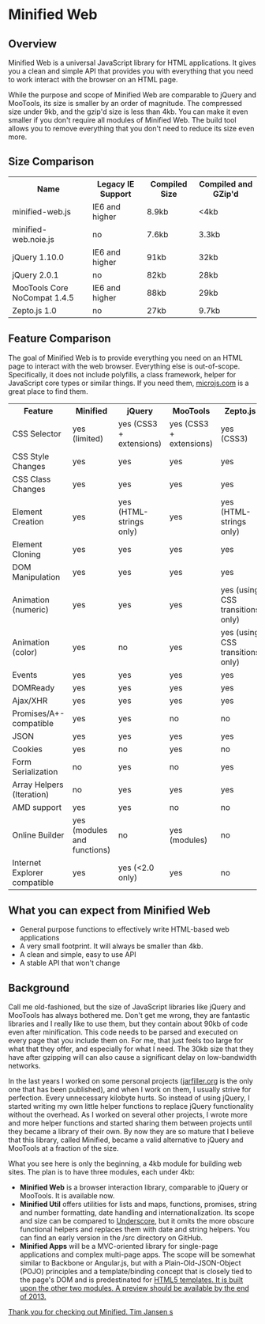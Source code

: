 Minified Web
=============

Overview
----------
Minified Web is a universal JavaScript library for HTML applications. It gives you a clean and simple API that provides you 
with everything that you need to work interact with the browser on an HTML page. 

While the purpose and scope of Minified Web are comparable to jQuery and MooTools, its size is 
smaller by an order of magnitude. The compressed size under 9kb, and the gzip'd size is less than 4kb. 
You can make it even smaller if you don't require all modules of Minified Web. The build tool allows you to remove 
everything that you don't need to reduce its size even more. 

Size Comparison
-----------------
<table>
<tr><th>Name</th><th>Legacy IE Support</th><th>Compiled Size</th><th>Compiled and GZip'd</th></tr>
<tr><td>minified-web.js</td><td>IE6 and higher</td><td>8.9kb</td><td>&lt;4kb</td></tr>
<tr><td>minified-web.noie.js</td><td>no</td><td>7.6kb</td><td>3.3kb</td></tr>
<tr><td>jQuery 1.10.0</td><td>IE6 and higher</td><td>91kb</td><td>32kb</td></tr>
<tr><td>jQuery 2.0.1</td><td>no</td><td>82kb</td><td>28kb</td></tr>
<tr><td>MooTools Core NoCompat 1.4.5</td><td>IE6 and higher</td><td>88kb</td><td>29kb</td></tr>
<tr><td>Zepto.js 1.0</td><td>no</td><td>27kb</td><td>9.7kb</td></tr>
</table>

Feature Comparison
--------------------
The goal of Minified Web is to provide everything you need on an HTML page to interact with the web browser. Everything else is out-of-scope. 
Specifically, it does not include polyfills, a class framework, helper for JavaScript core types or similar things. 
If you need them, <a href="http://microjs.com">microjs.com</a> is a great place to find them.
<table>
<tr><th>Feature</th><th>Minified</th><th>jQuery</th><th>MooTools</th><th>Zepto.js</th></tr>
<tr><td>CSS Selector</td><td>yes (limited)</td><td>yes (CSS3 + extensions)</td><td>yes (CSS3 + extensions)</td><td>yes (CSS3)</td></tr>
<tr><td>CSS Style Changes</td><td>yes</td> <td>yes</td> <td>yes</td> <td>yes</td></tr>
<tr><td>CSS Class Changes</td><td>yes</td> <td>yes</td> <td>yes</td> <td>yes</td></tr>
<tr><td>Element Creation</td><td>yes</td> <td>yes (HTML-strings only)</td> <td>yes</td> <td>yes (HTML-strings only)</td></tr>
<tr><td>Element Cloning</td><td>yes</td> <td>yes</td> <td>yes</td> <td>yes</td></tr>
<tr><td>DOM Manipulation</td><td>yes</td> <td>yes</td> <td>yes</td> <td>yes</td></tr>
<tr><td>Animation (numeric)</td><td>yes</td> <td>yes</td> <td>yes</td> <td>yes (using CSS transitions only)</td></tr>
<tr><td>Animation (color)</td><td>yes</td> <td>no</td> <td>yes</td> <td>yes (using CSS transitions only)</td></tr>
<tr><td>Events</td><td>yes</td> <td>yes</td> <td>yes</td> <td>yes</td></tr>
<tr><td>DOMReady</td><td>yes</td><td>yes</td><td>yes</td> <td>yes</td></tr>
<tr><td>Ajax/XHR</td><td>yes</td> <td>yes</td> <td>yes</td> <td>yes</td></tr>
<tr><td>Promises/A+-compatible</td><td>yes</td> <td>yes</td> <td>no</td> <td>no</td></tr>
<tr><td>JSON</td><td>yes</td> <td>yes</td> <td>yes</td> <td>yes</td></tr>
<tr><td>Cookies</td><td>yes</td> <td>no</td> <td>yes</td> <td>no</td></tr>
<tr><td>Form Serialization</td><td>no</td> <td>yes</td> <td>no</td> <td>yes</td></tr>
<tr><td>Array Helpers (Iteration)</td> <td>no</td> <td>yes</td> <td>yes</td> <td>yes</td></tr>
<tr><td>AMD support</td> <td>yes</td> <td>yes</td> <td>no</td> <td>no</td></tr>
<tr><td>Online Builder</td> <td>yes (modules and functions)</td> <td>no</td> <td>yes (modules)</td> <td>no</td></tr>
<tr><td>Internet Explorer compatible</td> <td>yes</td> <td>yes (&lt;2.0 only)</td> <td>yes</td> <td>no</td></tr>
</table>


What you can expect from Minified Web 
--------------------------------------
* General purpose functions to effectively write HTML-based web applications
* A very small footprint. It will always be smaller than 4kb.
* A clean and simple, easy to use API 
* A stable API that won't change


Background
------------
Call me old-fashioned, but the size of JavaScript libraries like jQuery and MooTools has always bothered me. 
Don't get me wrong, they are fantastic libraries and I really like to use them, but they contain about 90kb of code even after minification. 
This code needs to be parsed and executed on every page that you include them on.  For me, that just feels too large for what that they offer, 
and especially for what I need. The 30kb size that they have after gzipping will can also cause a significant delay on low-bandwidth networks.

In the last years I worked on some personal projects (<a href="http://jarfiller.org">jarfiller.org</a> is the only one that has been published), 
and when I work on them, I usually strive for perfection. Every unnecessary kilobyte hurts.  So instead of using jQuery, I started writing my own 
little helper functions to replace jQuery functionality without the overhead. As I worked on several other projects, I wrote more and more helper 
functions and started sharing them between projects until they became a library of their own.  By now they are so mature that I believe that this 
library, called Minified, became a valid alternative to jQuery and MooTools at a fraction of the size.

What you see here is only the beginning, a 4kb module for building web sites. The plan is to have three modules, each under 4kb:
<ul><li><strong>Minified Web</strong> is a browser interaction library, comparable to jQuery or MooTools. It is available now.</li>
<li><strong>Minified Util</strong> offers utilities for lists and maps, functions, promises, string and number formatting, date handling and 
internationalization. Its scope and size can be compared to <a href="http://underscorejs.org/">Underscore</a>, but it omits the more 
obscure functional helpers and replaces them with date and string helpers. You can find an early version in the /src directory
on GitHub.</li>
<li><strong>Minified Apps</strong> will be a MVC-oriented library for single-page applications and complex multi-page apps.
The scope will be somewhat similar to Backbone or Angular.js, but with a Plain-Old-JSON-Object (POJO) principles and a template/binding
concept that is closely tied to the page's DOM and is predestinated for <a href="http://www.w3.org/TR/components-intro/#template-section">HTML5 templates.
It is built upon the other two modules. A preview should be available by the end of 2013.</li>
</ul>

Thank you for checking out Minified.
			Tim Jansen
s